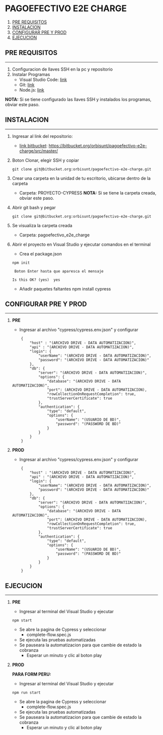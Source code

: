 # PAGOEFECTIVO E2E CHARGE
1. [PRE REQUISITOS](#pre-requisito)
2. [INSTALACION](#instalacion)
3. [CONFIGURAR PRE Y PROD](#configurar-pre-y-prod)
4. [EJECUCION](#ejecucion)

## PRE REQUISITOS
***
1. Configuracion de llaves SSH en la pc y repositorio
2. Instalar Programas
    * Visual Studio Code: [link](https://code.visualstudio.com/)
    * Git: [link](https://git-scm.com/)
    * Node.js: [link](https://nodejs.org/en/)

**NOTA:** Si se tiene configurado las llaves SSH y instalados los programas, obviar este paso.

## INSTALACION
***
1. Ingresar al link del repositorio: 
    * [link bitbucket](https://bitbucket.org/orbisunt/pagoefectivo-e2e-charge/src/master/): https://bitbucket.org/orbisunt/pagoefectivo-e2e-charge/src/master/
2. Boton Clonar, elegir SSH y copiar 
    ```
    git clone git@bitbucket.org:orbisunt/pagoefectivo-e2e-charge.git
    ```
3. Crear una carpeta en la unidad de tu escritorio, ubicarse dentro de la carpeta
    * Carpeta: PROYECTO-CYPRESS
**NOTA:** Si se tiene la carpeta creada, obviar este paso.

4. Abrir git bash y pegar  
    ```
    git clone git@bitbucket.org:orbisunt/pagoefectivo-e2e-charge.git
    ```
5. Se visualiza la carpeta creada 
    * Carpeta: pagoefectivo_e2e_charge
6. Abrir el proyecto en Visual Studio y ejecutar comandos en el terminal
    * Crea el package.json
    ```
    npm init
    ```
        Boton Enter hasta que aparesca el mensaje
    ```
    Is this OK? (yes)  yes
    ```
    * Añadir paquetes faltantes
        npm install cypress 

## CONFIGURAR PRE Y PROD
***
1. **PRE**
    * Ingresar al archivo "cypress/cypress.env.json" y configurar
    ```
        {
            "host" : "(ARCHIVO DRIVE - DATA AUTOMATIZACION)",
            "api" : "(ARCHIVO DRIVE - DATA AUTOMATIZACION)",
            "login": {
                "userName": "(ARCHIVO DRIVE - DATA AUTOMATIZACION)",
                "password": "(ARCHIVO DRIVE - DATA AUTOMATIZACION)"
            },
            "db": {
                "server": "(ARCHIVO DRIVE - DATA AUTOMATIZACION)",
                "options": {
                    "database": "(ARCHIVO DRIVE - DATA AUTOMATIZACION)",
                    "port": (ARCHIVO DRIVE - DATA AUTOMATIZACION),
                    "rowCollectionOnRequestCompletion": true,
                    "trustServerCertificate": true
                },
                "authentication": {
                    "type": "default",
                    "options": {  
                        "userName": "(USUARIO DE BD)",
                        "password": "(PASSWORD DE BD)"
                    }
                }
            }
        }
    ```

2. **PROD**
    * Ingresar al archivo "cypress/cypress.env.json" y configurar
    ```
        {
            "host" : "(ARCHIVO DRIVE - DATA AUTOMATIZACION)",
            "api" : "(ARCHIVO DRIVE - DATA AUTOMATIZACION)",
            "login": {
                "userName": "(ARCHIVO DRIVE - DATA AUTOMATIZACION)",
                "password": "(ARCHIVO DRIVE - DATA AUTOMATIZACION)"
            },
            "db": {
                "server": "(ARCHIVO DRIVE - DATA AUTOMATIZACION)",
                "options": {
                    "database": "(ARCHIVO DRIVE - DATA AUTOMATIZACION)",
                    "port": (ARCHIVO DRIVE - DATA AUTOMATIZACION),
                    "rowCollectionOnRequestCompletion": true,
                    "trustServerCertificate": true
                },
                "authentication": {
                    "type": "default",
                    "options": {  
                        "userName": "(USUARIO DE BD)",
                        "password": "(PASSWORD DE BD)"
                    }
                }
            }
        }
    ```

## EJECUCION
***
1. **PRE**

    * Ingresar al terminal del Visual Studio y ejecutar 
    ```
    npm start
    ```
    * Se abre la pagina de Cypress y seleccionar
        - complete-flow.spec.js
    * Se ejecuta las pruebas automatizadas
    * Se pauseara la automatizacion para que cambie de estado la cobranza
        - Esperar un minuto y clic al boton play

    
2. **PROD**

   **PARA FORM PERU:**
    * Ingresar al terminal del Visual Studio y ejecutar 
    ```
    npm run start
    ```
    * Se abre la pagina de Cypress y seleccionar
        - complete-flow.spec.js
    * Se ejecuta las pruebas automatizadas
    * Se pauseara la automatizacion para que cambie de estado la cobranza
        - Esperar un minuto y clic al boton play
    
